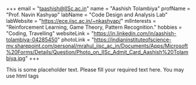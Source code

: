 +++
email = "taashish@IISc.ac.in"
name = "Aashish Tolambiya"
profName = "Prof. Navin Kashyap"
labName = "Code Design and Analysis Lab"
labWebsite = "https://ece.iisc.ac.in/~nkashyap/"
mlInterests = "Reinforcement Learning, Game Theory, Pattern Recognition."
hobbies = "Coding, Travelling"
websiteLink = "https://in.linkedin.com/in/aashish-tolambiya-04285450"
photoLink = "https://indianinstituteofscience-my.sharepoint.com/personal/mrahul_iisc_ac_in/Documents/Apps/Microsoft%20Forms/Details/Question/Photo_on_IISc_Admit_Card_Aashish%20Tolambiya.jpg"
+++

This is some placeholder text. Please fill your required text here. You may use html tags